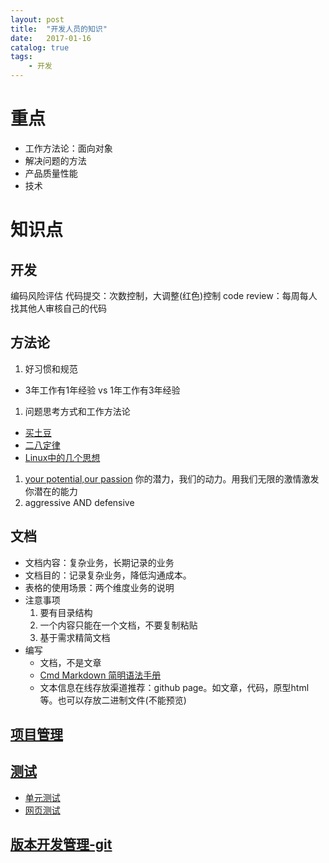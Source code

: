 ```yaml
---
layout: post
title:  "开发人员的知识"
date:   2017-01-16
catalog: true
tags:
    - 开发
---
```



# 重点
* 工作方法论：面向对象
* 解决问题的方法
* 产品质量性能
* 技术

# 知识点

## 开发
编码风险评估
代码提交：次数控制，大调整(红色)控制
code review：每周每人找其他人审核自己的代码

## 方法论
1. 好习惯和规范
  * 3年工作有1年经验 vs 1年工作有3年经验
1. 问题思考方式和工作方法论
  * [买土豆](http://wenku.baidu.com/link?url=GROCStmuDYNMqIlqw56-OtGPWoG_V7WWLG9scVPy50gimOQIaF5B7MJ96-3wfLoVdNQkAvbJRVPyp42cUGxdivKasajK9V-OKPEsn7unp_S)
  * [二八定律](http://baike.baidu.com/item/%E4%BA%8C%E5%85%AB%E5%AE%9A%E5%BE%8B)
  * [Linux中的几个思想](http://www.mamicode.com/info-detail-1471131.html)
1. [your potential,our passion](http://blog.sina.com.cn/s/blog_47629b0b0100hf52.html)  你的潜力，我们的动力。用我们无限的激情激发你潜在的能力
1. aggressive AND defensive

## 文档
* 文档内容：复杂业务，长期记录的业务
* 文档目的：记录复杂业务，降低沟通成本。
* 表格的使用场景：两个维度业务的说明
* 注意事项
  1. 要有目录结构
  1. 一个内容只能在一个文档，不要复制粘贴
  1. 基于需求精简文档
* 编写
  * 文档，不是文章
  * [Cmd Markdown 简明语法手册](https://www.zybuluo.com/mdeditor?url=https://www.zybuluo.com/static/editor/md-help.markdown)
  * 文本信息在线存放渠道推荐：github page。如文章，代码，原型html等。也可以存放二进制文件(不能预览)


## [项目管理](/2017/01/01/project-manage/)

## [测试](TODO)
* [单元测试](https://www.zybuluo.com/lyxiang/note/595671)
* [网页测试](https://www.zybuluo.com/qihuan/note/595743)

## [版本开发管理-git](https://andrewwang79.github.io/2015/05/18/git/)
